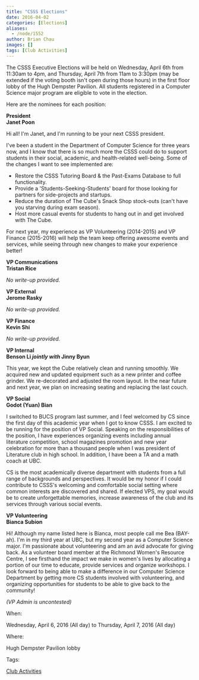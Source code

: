 ```yaml
---
title: "CSSS Elections"
date: 2016-04-02
categories: [Elections]
aliases:
  - /node/1552
author: Brian Chau
images: []
tags: [Club Activities]
---
```


The CSSS Executive Elections will be held on Wednesday, April 6th from 11:30am to 4pm, and Thursday, April 7th from 11am to 3:30pm (may be extended if the voting booth isn't open during those hours) in the first floor lobby of the Hugh Dempster Pavilion. All students registered in a Computer Science major program are eligible to vote in the election.

Here are the nominees for each position:

**President** \
**Janet Poon**

Hi all! I'm Janet, and I'm running to be your next CSSS president.

I've been a student in the Department of Computer Science for three years now, and I know that there is so much more the CSSS could do to support students in their social, academic, and health-related well-being. Some of the changes I want to see implemented are:

- Restore the CSSS Tutoring Board & the Past-Exams Database to full functionality.
- Provide a 'Students-Seeking-Students' board for those looking for partners for side-projects and startups.
- Reduce the duration of The Cube's Snack Shop stock-outs (can't have you starving during exam season).
- Host more casual events for students to hang out in and get involved with The Cube.

For next year, my experience as VP Volunteering (2014-2015) and VP Finance (2015-2016) will help the team keep offering awesome events and services, while seeing through new changes to make your experience better!

**VP Communications** \
**Tristan Rice**

_No write-up provided._

**VP External** \
**Jerome Rasky**

_No write-up provided._

**VP Finance** \
**Kevin Shi**

_No write-up provided._

**VP Internal** \
**Benson Li _jointly with_ Jinny Byun**

This year, we kept the Cube relatively clean and running smoothly. We acquired new and updated equipment such as a new printer and coffee grinder. We re-decorated and adjusted the room layout. In the near future and next year, we plan on increasing seating and replacing the last couch.

**VP Social** \
**Godot (Yuan) Bian**

I switched to BUCS program last summer, and I feel welcomed by CS since the first day of this academic year when I got to know CSSS. I am excited to be running for the position of VP Social. Speaking on the responsibilities of the position, I have experiences organizing events including annual literature competition, school magazines promotion and new year celebration for more than a thousand people when I was president of Literature club in high school. In addition, I have been a TA and a math coach at UBC.

CS is the most academically diverse department with students from a full range of backgrounds and perspectives. It would be my honor if I could contribute to CSSS's welcoming and comfortable social setting where common interests are discovered and shared. If elected VPS, my goal would be to create unforgettable memories, increase awareness of the club and its services through various social events.

**VP Volunteering** \
**Bianca Subion**

Hi! Although my name listed here is Bianca, most people call me Bea (BAY-ah). I'm in my third year at UBC, but my second year as a Computer Science major. I'm passionate about volunteering and am an avid advocate for giving back. As a volunteer board member at the Richmond Women's Resource Centre, I see firsthand the impact we make in women's lives by allocating a portion of our time to educate, provide services and organize workshops. I look forward to being able to make a difference in our Computer Science Department by getting more CS students involved with volunteering, and organizing opportunities for students to be able to give back to the community!

_(VP Admin is uncontested)_

When:

Wednesday, April 6, 2016 (All day) to Thursday, April 7, 2016 (All day)

Where:

Hugh Dempster Pavilion lobby

Tags:

[Club Activities](/club)
